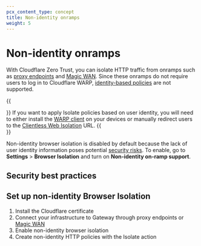 ```yaml
---
pcx_content_type: concept
title: Non-identity onramps
weight: 5
---
```


# Non-identity onramps

With Cloudflare Zero Trust, you can isolate HTTP traffic from onramps such as [proxy endpoints](/cloudflare-one/connections/connect-devices/agentless/pac-files/) and [Magic WAN](/magic-wan/tutorials/secure-web-gateway/). Since these onramps do not require users to log in to Cloudflare WARP, [identity-based policies](/cloudflare-one/policies/filtering/identity-selectors/) are not supported.

{{<Aside type="note">}}
If you want to apply Isolate policies based on user identity, you will need to either install the [WARP client]() on your devices or manually redirect users to the [Clientless Web Isolation]() URL.
{{</Aside>}}

Non-identity browser isolation is disabled by default because the lack of user identity information poses potential [security risks]().  To enable, go to **Settings** > **Browser Isolation** and turn on **Non-identity on-ramp support**.

## Security best practices

## Set up non-identity Browser Isolation
1. Install the Cloudflare certificate
2. Connect your infrastructure to Gateway through proxy endpoints or [Magic WAN](/magic-wan/tutorials/secure-web-gateway/)
3. Enable non-identity browser isolation
3. Create non-identity HTTP policies with the Isolate action